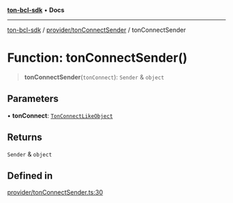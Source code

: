 [**ton-bcl-sdk**](../../../README.md) • **Docs**

***

[ton-bcl-sdk](../../../README.md) / [provider/tonConnectSender](../README.md) / tonConnectSender

# Function: tonConnectSender()

> **tonConnectSender**(`tonConnect`): `Sender` & `object`

## Parameters

• **tonConnect**: [`TonConnectLikeObject`](../type-aliases/TonConnectLikeObject.md)

## Returns

`Sender` & `object`

## Defined in

[provider/tonConnectSender.ts:30](https://github.com/ton-fun-tech/ton-bcl-sdk/blob/0bba482950e2b0c3c4571bd8d4571c35b1dd45d1/src/provider/tonConnectSender.ts#L30)
